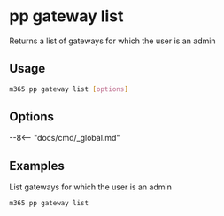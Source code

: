 # pp gateway list

Returns a list of gateways for which the user is an admin

## Usage

```sh
m365 pp gateway list [options]
```

## Options

--8<-- "docs/cmd/_global.md"

## Examples

List gateways for which the user is an admin

```sh
m365 pp gateway list
```
